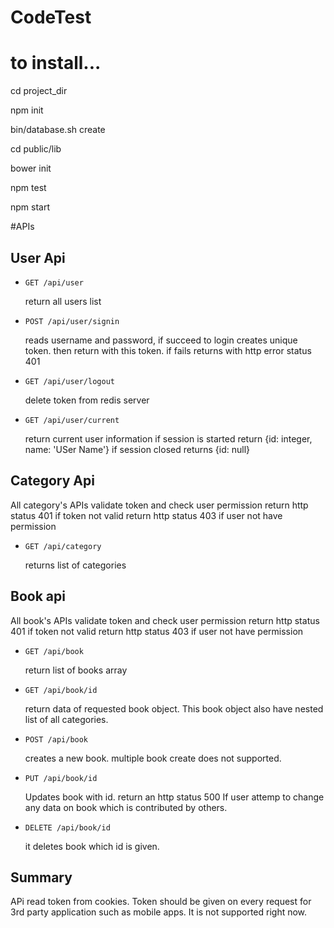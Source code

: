 # CodeTest

# to install...

cd project_dir

npm init

bin/database.sh create

cd public/lib

bower init

npm test

npm start


#APIs

## User Api

- `GET /api/user`

	return all users list
	
- `POST /api/user/signin`

	reads username and password, if succeed to login creates unique token. then return with this token.
	if fails returns with http error status 401
	
- `GET /api/user/logout`

	delete token from redis server
	
- `GET /api/user/current`

	return current user information
	if session is started return {id: integer, name: 'USer Name'}
	if session closed returns {id: null}
	
## Category Api


All category's APIs validate token and check user permission
return http status 401 if token not valid
return http status 403 if user not have permission 

- `GET /api/category`

	returns list of categories
	
## Book api

All book's APIs validate token and check user permission
return http status 401 if token not valid
return http status 403 if user not have permission 

- `GET /api/book`

	return list of books array
	
- `GET /api/book/id`

	return data of requested book object. This book object also have nested list of all categories.
	
- `POST /api/book`

	creates a new book. multiple book create does not supported.

- `PUT /api/book/id`

	Updates book with id.
	return an http status 500 If user attemp to change any data on book which is contributed by others.
	
- `DELETE /api/book/id`

	it deletes book which id is given.
	
	
## Summary

APi read token from cookies. Token should be given on every request for 3rd party application such as mobile apps. It is not supported right now.
